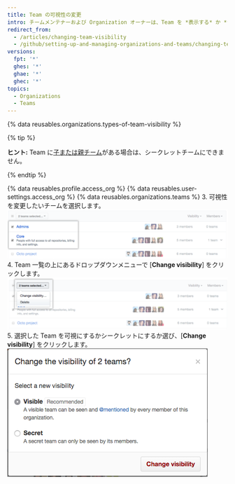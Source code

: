 ```yaml
---
title: Team の可視性の変更
intro: チームメンテナーおよび Organization オーナーは、Team を *表示する* か *シークレットにする* かを決定できます。
redirect_from:
  - /articles/changing-team-visibility
  - /github/setting-up-and-managing-organizations-and-teams/changing-team-visibility
versions:
  fpt: '*'
  ghes: '*'
  ghae: '*'
  ghec: '*'
topics:
  - Organizations
  - Teams
---
```


{% data reusables.organizations.types-of-team-visibility %}

{% tip %}

**ヒント:** Team に[子または親チーム](/articles/about-teams)がある場合は、シークレットチームにできません。

{% endtip %}

{% data reusables.profile.access_org %}
{% data reusables.user-settings.access_org %}
{% data reusables.organizations.teams %}
3. 可視性を変更したいチームを選択します。 ![2 つの Team を選択した状態の Team リスト](/assets/images/help/teams/list-of-teams-selected.png)
4. Team 一覧の上にあるドロップダウンメニューで [**Change visibility**] をクリックします。 ![Team の可視性を変更するオプションのあるドロップダウンメニュー](/assets/images/help/teams/team-bulk-management-options.png)
5. 選択した Team を可視にするかシークレットにするか選び、[**Change visibility**] をクリックします。 ![チームを表示するまたはシークレットにするラジオボタンと、[Change visibility] ボタン](/assets/images/help/teams/select-and-confirm-new-visibility.png)
